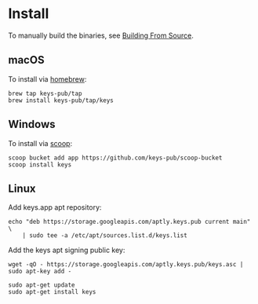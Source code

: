 # Install

To manually build the binaries, see [Building From Source](building.md).

## macOS

To install via [homebrew](https://brew.sh/):

```shell
brew tap keys-pub/tap
brew install keys-pub/tap/keys
```

## Windows

To install via [scoop](https://scoop.sh/):

```shell
scoop bucket add app https://github.com/keys-pub/scoop-bucket
scoop install keys
```

## Linux

Add keys.app apt repository:

```shell
echo "deb https://storage.googleapis.com/aptly.keys.pub current main" \
    | sudo tee -a /etc/apt/sources.list.d/keys.list
```

Add the keys apt signing public key:

```shell
wget -qO - https://storage.googleapis.com/aptly.keys.pub/keys.asc | sudo apt-key add -
```

```shell
sudo apt-get update
sudo apt-get install keys
```
